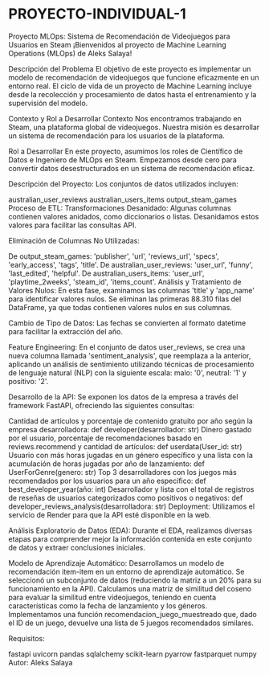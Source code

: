 # PROYECTO-INDIVIDUAL-1
Proyecto MLOps: Sistema de Recomendación de Videojuegos para Usuarios en Steam
¡Bienvenidos al proyecto de Machine Learning Operations (MLOps) de Aleks Salaya!

Descripción del Problema
El objetivo de este proyecto es implementar un modelo de recomendación de videojuegos que funcione eficazmente en un entorno real. El ciclo de vida de un proyecto de Machine Learning incluye desde la recolección y procesamiento de datos hasta el entrenamiento y la supervisión del modelo.

Contexto y Rol a Desarrollar
Contexto
Nos encontramos trabajando en Steam, una plataforma global de videojuegos. Nuestra misión es desarrollar un sistema de recomendación para los usuarios de la plataforma.

Rol a Desarrollar
En este proyecto, asumimos los roles de Científico de Datos e Ingeniero de MLOps en Steam. Empezamos desde cero para convertir datos desestructurados en un sistema de recomendación eficaz.

Descripción del Proyecto:
Los conjuntos de datos utilizados incluyen:

australian_user_reviews
australian_users_items
output_steam_games
Proceso de ETL: Transformaciones
Desanidado: Algunas columnas contienen valores anidados, como diccionarios o listas. Desanidamos estos valores para facilitar las consultas API.

Eliminación de Columnas No Utilizadas:

De output_steam_games: 'publisher', 'url', 'reviews_url', 'specs', 'early_access', 'tags', 'title'.
De australian_user_reviews: 'user_url', 'funny', 'last_edited', 'helpful'.
De australian_users_items: 'user_url', 'playtime_2weeks', 'steam_id', 'items_count'.
Análisis y Tratamiento de Valores Nulos:
En esta fase, examinamos las columnas 'title' y 'app_name' para identificar valores nulos. Se eliminan las primeras 88.310 filas del DataFrame, ya que todas contienen valores nulos en sus columnas.

Cambio de Tipo de Datos:
Las fechas se convierten al formato datetime para facilitar la extracción del año.

Feature Engineering:
En el conjunto de datos user_reviews, se crea una nueva columna llamada 'sentiment_analysis', que reemplaza a la anterior, aplicando un análisis de sentimiento utilizando técnicas de procesamiento de lenguaje natural (NLP) con la siguiente escala: malo: '0', neutral: '1' y positivo: '2'.

Desarrollo de la API:
Se exponen los datos de la empresa a través del framework FastAPI, ofreciendo las siguientes consultas:

Cantidad de artículos y porcentaje de contenido gratuito por año según la empresa desarrolladora: def developer(desarrollador: str)
Dinero gastado por el usuario, porcentaje de recomendaciones basado en reviews.recommend y cantidad de artículos: def userdata(User_id: str)
Usuario con más horas jugadas en un género específico y una lista con la acumulación de horas jugadas por año de lanzamiento: def UserForGenre(genero: str)
Top 3 desarrolladores con los juegos más recomendados por los usuarios para un año específico: def best_developer_year(año: int)
Desarrollador y lista con el total de registros de reseñas de usuarios categorizados como positivos o negativos: def developer_reviews_analysis(desarrolladora: str)
Deployment:
Utilizamos el servicio de Render para que la API esté disponible en la web.

Análisis Exploratorio de Datos (EDA):
Durante el EDA, realizamos diversas etapas para comprender mejor la información contenida en este conjunto de datos y extraer conclusiones iniciales.

Modelo de Aprendizaje Automático:
Desarrollamos un modelo de recomendación item-item en un entorno de aprendizaje automático. Se seleccionó un subconjunto de datos (reduciendo la matriz a un 20% para su funcionamiento en la API). Calculamos una matriz de similitud del coseno para evaluar la similitud entre videojuegos, teniendo en cuenta características como la fecha de lanzamiento y los géneros. Implementamos una función recomendacion_juego_muestreado que, dado el ID de un juego, devuelve una lista de 5 juegos recomendados similares.

Requisitos:

fastapi
uvicorn
pandas
sqlalchemy
scikit-learn
pyarrow
fastparquet
numpy
Autor:
Aleks Salaya
